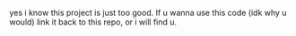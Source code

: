yes i know this project is just too good. If u wanna use this code (idk why u would) link it back to this repo, or i will find u.
